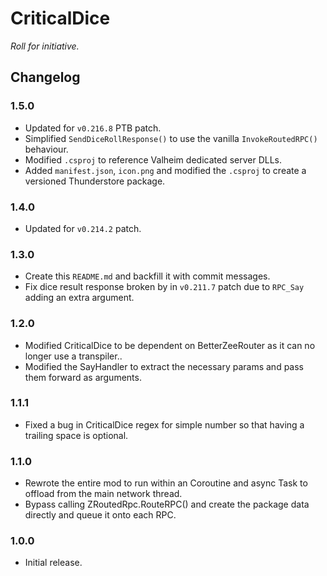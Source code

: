 ﻿# CriticalDice

*Roll for initiative.*

## Changelog

### 1.5.0

  * Updated for `v0.216.8` PTB patch.
  * Simplified `SendDiceRollResponse()` to use the vanilla `InvokeRoutedRPC()` behaviour.
  * Modified `.csproj` to reference Valheim dedicated server DLLs.
  * Added `manifest.json`, `icon.png` and modified the `.csproj` to create a versioned Thunderstore package.

### 1.4.0

  * Updated for `v0.214.2` patch.

### 1.3.0

  * Create this `README.md` and backfill it with commit messages.
  * Fix dice result response broken by in `v0.211.7` patch due to `RPC_Say` adding an extra argument.

### 1.2.0

  * Modified CriticalDice to be dependent on BetterZeeRouter as it can no longer use a transpiler..
  * Modified the SayHandler to extract the necessary params and pass them forward as arguments.

### 1.1.1

  * Fixed a bug in CriticalDice regex for simple number so that having a trailing space is optional.

### 1.1.0

  * Rewrote the entire mod to run within an Coroutine and async Task to offload from the main network thread.
  * Bypass calling ZRoutedRpc.RouteRPC() and create the package data directly and queue it onto each RPC.  

### 1.0.0

  * Initial release.